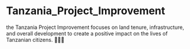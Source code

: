 # Tanzania_Project_Improvement
the Tanzania Project Improvement focuses on land tenure, infrastructure, and overall development to create a positive impact on the lives of Tanzanian citizens. 🌟🇹🇿
